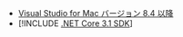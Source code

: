 * [Visual Studio for Mac バージョン 8.4 以降](https://visualstudio.microsoft.com/vs/mac/)
* [!INCLUDE [.NET Core 3.1 SDK](~/includes/3.1-SDK.md)]
